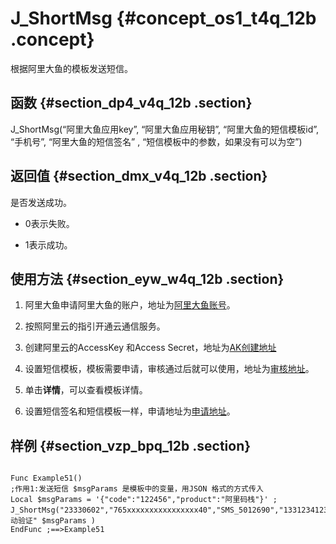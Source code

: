 # J\_ShortMsg {#concept_os1_t4q_12b .concept}

根据阿里大鱼的模板发送短信。

## 函数 {#section_dp4_v4q_12b .section}

J\_ShortMsg\(“阿里大鱼应用key”, “阿里大鱼应用秘钥”, “阿里大鱼的短信模板id”, “手机号”, “阿里大鱼的短信签名” , “短信模板中的参数，如果没有可以为空”\)

## 返回值 {#section_dmx_v4q_12b .section}

是否发送成功。

-   0表示失败。

-   1表示成功。


## 使用方法 {#section_eyw_w4q_12b .section}

1.  阿里大鱼申请阿里大鱼的账户，地址为[阿里大鱼账号](http://www.alidayu.com/)。

2.  按照阿里云的指引开通云通信服务。

3.  创建阿里云的AccessKey 和Access Secret，地址为[AK创建地址](https://ak-console.aliyun.com/?spm=5176.sms-account.101.257.66e3621ByUmVb#/accesskey)

4.  设置短信模板，模板需要申请，审核通过后就可以使用，地址为[审核地址](https://dysms.console.aliyun.com/dysms.htm?spm=a3142.8039393.0.0.3cdd782f4A9p71#/sign)。

5.  单击**详情**，可以查看模板详情。

6.  设置短信签名和短信模板一样，申请地址为[申请地址](https://dysms.console.aliyun.com/dysms.htm?spm=a3142.8039393.0.0.3cdd782f4A9p71#/sign)。


## 样例 {#section_vzp_bpq_12b .section}

```

Func Example51()
;作用1:发送短信 $msgParams 是模板中的变量，用JSON 格式的方式传入
Local $msgParams = '{"code":"122456","product":"阿里码栈"}' ;
J_ShortMsg("23330602","765xxxxxxxxxxxxxxxx40","SMS_5012690","13312341234",,"活动验证" $msgParams )
EndFunc ;==>Example51
```

